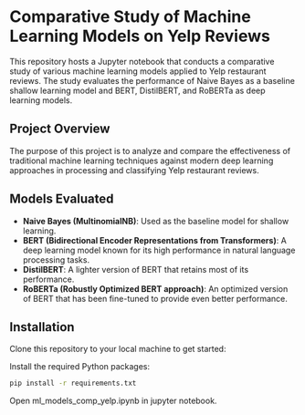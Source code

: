 # Comparative Study of Machine Learning Models on Yelp Reviews

This repository hosts a Jupyter notebook that conducts a comparative study of various machine learning models applied to Yelp restaurant reviews. The study evaluates the performance of Naive Bayes as a baseline shallow learning model and BERT, DistilBERT, and RoBERTa as deep learning models.

## Project Overview

The purpose of this project is to analyze and compare the effectiveness of traditional machine learning techniques against modern deep learning approaches in processing and classifying Yelp restaurant reviews.

## Models Evaluated

- **Naive Bayes (MultinomialNB)**: Used as the baseline model for shallow learning.
- **BERT (Bidirectional Encoder Representations from Transformers)**: A deep learning model known for its high performance in natural language processing tasks.
- **DistilBERT**: A lighter version of BERT that retains most of its performance.
- **RoBERTa (Robustly Optimized BERT approach)**: An optimized version of BERT that has been fine-tuned to provide even better performance.

## Installation

Clone this repository to your local machine to get started:

Install the required Python packages:
```bash
pip install -r requirements.txt
```
Open ml_models_comp_yelp.ipynb in jupyter notebook.


